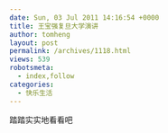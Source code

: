 ```yaml
---
date: Sun, 03 Jul 2011 14:16:54 +0000
title: 王宝强复旦大学演讲
author: tomheng
layout: post
permalink: /archives/1118.html
views: 539
robotsmeta:
  - index,follow
categories:
  - 快乐生活
---
```

踏踏实实地看看吧
